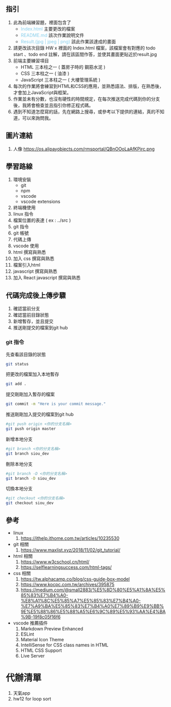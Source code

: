 ## 指引
1. 此為前端練習題，裡面包含了
   - <span style="color: skyblue">Index.html</span> 主要更改的檔案
   - <span style="color: skyblue">README.md</span> 該次作業說明文件
   - <span style="color: skyblue">Result.(jpg | jpeg | png)</span> 該此作業該達成的畫面
2. 請更改該次目錄 HW x 裡面的 Index.html 檔案，該檔案會有對應的 todo start 、todo end 註解，請在該區間作答，並使其畫面更貼近於result.jpg
3. 前端主要練習項目
   - HTML 三本柱之一 ( 蓋房子時的 鋼筋水泥 )
   - CSS 三本柱之一 ( 油漆 )
   - JavaScript 三本柱之一 ( 大樓管理系統 )
4. 每次的作業將會練習到HTML和CSS的應用，並熟悉語法、排版，在熟悉後，才會加上JavaScript與框架。
5. 作業並未有分數，也沒有硬性的時間規定，在每次推送完成代碼到你的分支後，我將會檢查並且指引你修正程式碼。
6. 遇到不知道怎麼寫的話，先在網路上搜尋，或參考以下提供的連結，真的不知道，可以來詢問我。

## 圖片連結
1. 人像 https://os.alipayobjects.com/rmsportal/QBnOOoLaAfKPirc.png

## 學習路線
1. 環境安裝
   - git
   - npm
   - vscode
   - vscode extensions
2. 終端機使用
3. linux 指令
4. 檔案位置的表達 ( ex : ../src )
5. git 指令
6. git 帳號
7. 代碼上傳
8. vscode 使用
9. html 撰寫與熟悉
10. 加入 css 撰寫與熟悉
11. 檔案引入html
12. javascript 撰寫與熟悉
13. 加入 React javascript 撰寫與熟悉

## 代碼完成後上傳步驟
1. 確認當前分支
2. 確認當前目錄狀態
3. 新增暫存，並且提交
4. 推送剛提交的檔案到git hub

### git 指令
先查看該目錄的狀態
<!-- ![image](./img/git簡單操作.mp4) -->
```sh
git status
```

把更改的檔案加入本地暫存
```sh
git add .
```

提交剛剛加入暫存的檔案
```sh
git commit -m "Here is your commit message."
```

推送剛剛加入提交的檔案到git hub
```sh
#git push origin <你的分支名稱>
git push origin master
```

新增本地分支
```sh
#git branch <你的分支名稱>
git branch siou_dev
```

刪除本地分支
```sh
#git branch -D <你的分支名稱>
git branch -D siou_dev
```

切換本地分支
```sh
#git checkout <你的分支名稱>
git checkout siou_dev
```

## 參考
 - linux
    1. https://ithelp.ithome.com.tw/articles/10235530
 - git 相關
    1. https://www.maxlist.xyz/2018/11/02/git_tutorial/
 - html 相關
    1. https://www.w3cschool.cn/html/
    2. https://selflearningsuccess.com/html-tags/
 - css 相關
    1. https://tw.alphacamp.co/blog/css-guide-box-model
    2. https://www.kocpc.com.tw/archives/395875
    3. https://medium.com/@small2883/%E5%8D%80%E5%A1%8A%E5%85%83%E7%B4%A0-%E8%A1%8C%E5%85%A7%E5%85%83%E7%B4%A0-%E7%A9%BA%E5%85%83%E7%B4%A0%E7%89%B9%E9%BB%9E%E5%88%86%E5%88%A5%E6%9C%89%E5%93%AA%E4%BA%9B-19f8c05f16f6
 - vscode 推薦插件
    1. Markdown Preview Enhanced
    2. ESLint
    3. Material Icon Theme
    4. IntelliSense for CSS class names in HTML
    5. HTML CSS Support
    6. Live Server

# 代辦清單
1. 天氣app
2. hw12 for loop sort